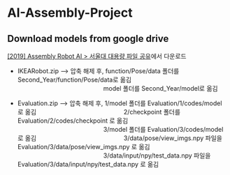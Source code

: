 # AI-Assembly-Project


## Download models from google drive

[[2019] Assembly Robot AI > 서울대 대용량 파일 공유](https://drive.google.com/drive/folders/1iMKuNfvyc5x8pfoO2DiyxCkWfwr13Jw0)에서 다운로드

* IKEARobot.zip --> 압축 해제 후, function/Pose/data 폴더를 Second_Year/function/Pose/data로 옮김
　　　　　　　　　　　　　　model 폴더를 Second_Year/model로 옮김

* Evaluation.zip --> 압축 해제 후, 1/model 폴더를 Evaluation/1/codes/model 로 옮김
　　　　　　　　　　　　　　2/checkpoint 폴더를 Evaluation/2/codes/checkpoint 로 옮김
　　　　　　　　　　　　　　3/model 폴더를 Evaluation/3/codes/model 로 옮김
　　　　　　　　　　　　　　3/data/pose/view_imgs.npy 파일을 Evaluation/3/data/pose/view_imgs.npy 로 옮김
　　　　　　　　　　　　　　3/data/input/npy/test_data.npy 파일을 Evaluation/3/data/input/npy/test_data.npy 로 옮김